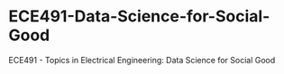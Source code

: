 # ECE491-Data-Science-for-Social-Good
ECE491 - Topics in Electrical Engineering: Data Science for Social Good
